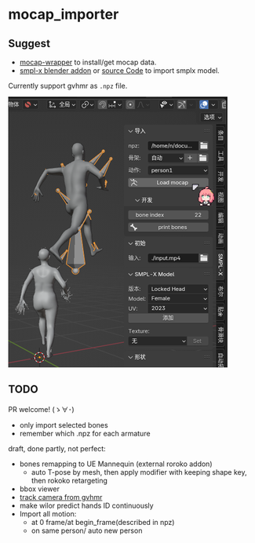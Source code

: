 # mocap_importer

## Suggest
- [mocap-wrapper](https://github.com/AClon314/mocap-wrapper) to install/get mocap data.
- [smpl-x blender addon](https://download.is.tue.mpg.de/download.php?domain=smplx&sfile=smplx_blender_addon_lh_20241129.zip) or [source Code](https://gitlab.tuebingen.mpg.de/jtesch/smplx_blender_addon) to import smplx model.

Currently support gvhmr as `.npz` file.

![screenshot](doc/addon.png)

## TODO
PR welcome! (ゝ∀･)

- only import selected bones
- remember which .npz for each armature

draft, done partly, not perfect:
- bones remapping to UE Mannequin (external roroko addon)
  - auto T-pose by mesh, then apply modifier with keeping shape key, then rokoko retargeting
- bbox viewer
- [track camera from gvhmr](https://github.com/zju3dv/GVHMR/issues/30)
- make wilor predict hands ID continuously
- Import all motion:
  - at 0 frame/at begin_frame(described in npz)
  - on same person/ auto new person